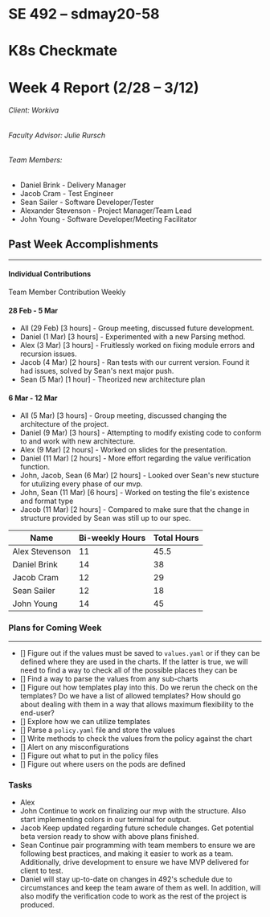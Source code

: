 ﻿SE 492 – sdmay20-58
===
# K8s Checkmate
# Week 4 Report (2/28 – 3/12)
###### Client: Workiva
###### Faculty Advisor: Julie Rursch
###### Team Members:
- Daniel Brink - Delivery Manager
- Jacob Cram - Test Engineer
- Sean Sailer - Software Developer/Tester
- Alexander Stevenson - Project Manager/Team Lead
- John Young - Software Developer/Meeting Facilitator


## Past Week Accomplishments
---
#### Individual Contributions
Team Member Contribution Weekly


#### 28 Feb - 5 Mar
- All (29 Feb) [3 hours] - Group meeting, discussed future development.
- Daniel (1 Mar) [3 hours] - Experimented with a new Parsing method.
- Alex (3 Mar) [3 hours] - Fruitlessly worked on fixing module errors and recursion issues.
- Jacob (4 Mar) [2 hours] - Ran tests with our current version. Found it had issues, solved by Sean's next major push.
- Sean (5 Mar) [1 hour] - Theorized new architecture plan




#### 6 Mar - 12 Mar
- All (5 Mar) [3 hours] - Group meeting, discussed changing the architecture of the project.
- Daniel (9 Mar) [3 hours] - Attempting to modify existing code to conform to and work with new architecture.
- Alex (9 Mar) [2 hours] - Worked on slides for the presentation.
- Daniel (11 Mar) [2 hours] - More effort regarding the value verification function.
- John, Jacob, Sean (6 Mar) [2 hours] - Looked over Sean's new stucture for utulizing every phase of our mvp.
- John, Sean (11 Mar) [6 hours] - Worked on testing the file's existence and format type 
- Jacob (11 Mar) [2 hours] - Compared to make sure that the change in structure provided by Sean was still up to our spec.



| Name  | Bi-weekly Hours | Total Hours  |
|---|---|---|
| Alex Stevenson  | 11  | 45.5  |
| Daniel Brink  | 14  | 38  |
| Jacob Cram  | 12 |  29 |
| Sean Sailer  | 12  | 18  |
| John Young  | 14  | 45 |


### Plans for Coming Week
---
- [] Figure out if the values must be saved to `values.yaml` or if they can be defined where they are used in the charts. If the latter is true, we will need to find a way to check all of the possible places they can be
- [] Find a way to parse the values from any sub-charts
- [] Figure out how templates play into this. Do we rerun the check on the templates? Do we have a list of allowed templates? How should go about dealing with them in a way that allows maximum flexibility to the end-user?
- [] Explore how we can utilize templates
- [] Parse a `policy.yaml` file and store the values
- [] Write methods to check the values from the policy against the chart
- [] Alert on any misconfigurations
- [] Figure out what to put in the policy files
- [] Figure out where users on the pods are defined

### Tasks 

- Alex  
- John Continue to work on finalizing our mvp with the structure. Also start implementing colors in our terminal for output.
- Jacob Keep updated regarding future schedule changes. Get potential beta version ready to show with above plans finished.
- Sean Continue pair programming with team members to ensure we are following best practices, and making it easier to work as a team. Additionally, drive development to ensure we have MVP delivered for client to test.
- Daniel will stay up-to-date on changes in 492's schedule due to circumstances and keep the team aware of them as well.  In addition, will also modify the verification code to work as the rest of the project is produced.
